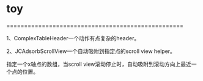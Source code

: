 toy
===


==================================================

1、ComplexTableHeader一个动作有点复杂的header。


2、JCAdsorbScrollView一个自动吸附到指定点的scroll view helper。

指定一个x轴点的数组，当scroll view滚动停止时，自动吸附到滚动方向上最近一个点的位置。






